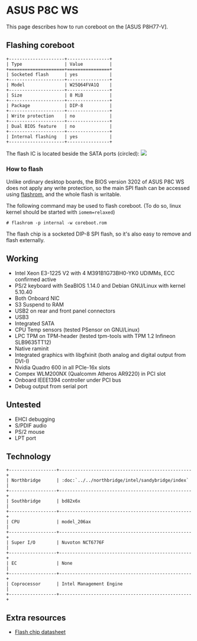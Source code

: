# ASUS P8C WS

This page describes how to run coreboot on the [ASUS P8H77-V].

## Flashing coreboot

```{eval-rst}
+---------------------+----------------+
| Type                | Value          |
+=====================+================+
| Socketed flash      | yes            |
+---------------------+----------------+
| Model               | W25Q64FVA1Q    |
+---------------------+----------------+
| Size                | 8 MiB          |
+---------------------+----------------+
| Package             | DIP-8          |
+---------------------+----------------+
| Write protection    | no             |
+---------------------+----------------+
| Dual BIOS feature   | no             |
+---------------------+----------------+
| Internal flashing   | yes            |
+---------------------+----------------+
```

The flash IC is located beside the SATA ports (circled):
![](p8c_ws.jpg)

### How to flash

Unlike ordinary desktop boards, the BIOS version 3202 of ASUS P8C WS does not
apply any write protection, so the main SPI flash can be accessed using
[flashrom], and the whole flash is writable.

The following command may be used to flash coreboot. (To do so, linux kernel
should be started with `iomem=relaxed`)

```
# flashrom -p internal -w coreboot.rom
```

The flash chip is a socketed DIP-8 SPI flash, so it's also easy to remove and
flash externally.

## Working
- Intel Xeon E3-1225 V2 with 4 M391B1G73BH0-YK0 UDIMMs, ECC confirmed active
- PS/2 keyboard with SeaBIOS 1.14.0 and Debian GNU/Linux with kernel 5.10.40
- Both Onboard NIC
- S3 Suspend to RAM
- USB2 on rear and front panel connectors
- USB3
- Integrated SATA
- CPU Temp sensors (tested PSensor on GNU/Linux)
- LPC TPM on TPM-header (tested tpm-tools with TPM 1.2 Infineon SLB9635TT12)
- Native raminit
- Integrated graphics with libgfxinit (both analog and digital output from DVI-I)
- Nvidia Quadro 600 in all PCIe-16x slots
- Compex WLM200NX (Qualcomm Atheros AR9220) in PCI slot
- Onboard IEEE1394 controller under PCI bus
- Debug output from serial port

## Untested

- EHCI debugging
- S/PDIF audio
- PS/2 mouse
- LPT port

## Technology

```{eval-rst}
+------------------+--------------------------------------------------+
| Northbridge      | :doc:`../../northbridge/intel/sandybridge/index` |
+------------------+--------------------------------------------------+
| Southbridge      | bd82x6x                                          |
+------------------+--------------------------------------------------+
| CPU              | model_206ax                                      |
+------------------+--------------------------------------------------+
| Super I/O        | Nuvoton NCT6776F                                 |
+------------------+--------------------------------------------------+
| EC               | None                                             |
+------------------+--------------------------------------------------+
| Coprocessor      | Intel Management Engine                          |
+------------------+--------------------------------------------------+
```

## Extra resources

- [Flash chip datasheet][W25Q64FVA1Q]

[ASUS P8C WS]: https://www.asus.com/supportonly/p8c_ws/helpdesk_knowledge/
[W25Q64FVA1Q]: https://www.winbond.com/resource-files/w25q64fv%20revs%2007182017.pdf
[flashrom]: https://flashrom.org/
